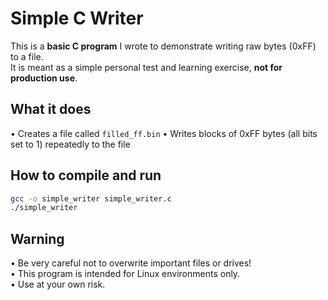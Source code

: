 # Simple C Writer

This is a **basic C program** I wrote to demonstrate writing raw bytes (0xFF) to a file.  
It is meant as a simple personal test and learning exercise, **not for production use**.

## What it does

• Creates a file called `filled_ff.bin`
• Writes blocks of 0xFF bytes (all bits set to 1) repeatedly to the file

## How to compile and run

```bash
gcc -o simple_writer simple_writer.c
./simple_writer
```

## Warning

• Be very careful not to overwrite important files or drives!              
• This program is intended for Linux environments only.                
• Use at your own risk.                  
